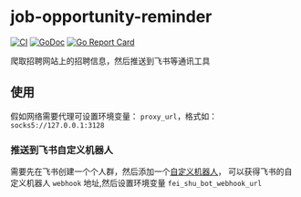 # job-opportunity-reminder
[![CI](https://github.com/lyf-coder/job-opportunity-reminder/actions/workflows/ci.yml/badge.svg)](https://github.com/lyf-coder/job-opportunity-reminder/actions/workflows/ci.yml)
[![GoDoc](https://godoc.org/github.com/lyf-coder/job-opportunity-reminder?status.svg)](https://pkg.go.dev/github.com/lyf-coder/job-opportunity-reminder)
[![Go Report Card](https://goreportcard.com/badge/github.com/lyf-coder/job-opportunity-reminder)](https://goreportcard.com/report/github.com/lyf-coder/job-opportunity-reminder)

爬取招聘网站上的招聘信息，然后推送到飞书等通讯工具

## 使用

假如网络需要代理可设置环境变量： `proxy_url`，格式如：`socks5://127.0.0.1:3128`

### 推送到飞书自定义机器人

需要先在飞书创建一个个人群，然后添加一个[自定义机器人](https://open.feishu.cn/document/ukTMukTMukTM/ucTM5YjL3ETO24yNxkjN)，
可以获得飞书的自定义机器人 `webhook` 地址,然后设置环境变量 `fei_shu_bot_webhook_url`


